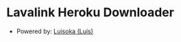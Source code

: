 # Lavalink Heroku Downloader

- Powered by: [Luisoka (Luís)][luisoka]

[luisoka]: https://github.com/Luisoka
